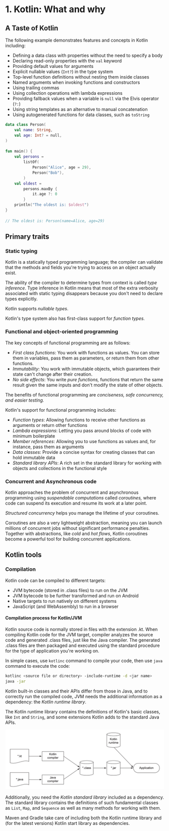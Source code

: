 # 1. Kotlin: What and why

## A Taste of Kotlin

The following example demonstrates features and concepts in Kotlin including:

- Defining a data class with properties without the need to specify a body
- Declaring read-only properties with the `val` keyword
- Providing default values for arguments
- Explicit nullable values (`Int?`) in the type system
- Top-level function definitions without nesting them inside classes
- Named arguments when invoking functions and constructors
- Using trailing commas
- Using collection operations with lambda expressions
- Providing fallback values when a variable is `null` via the Elvis operator (`?:`)
- Using string templates as an alternative to manual concatenation
- Using autogenerated functions for data classes, such as `toString`

```kotlin
data class Person(
    val name: String,
    val age: Int? = null,
)

fun main() {
    val persons =
        listOf(
            Person("Alice", age = 29),
            Person("Bob"),
        )
    val oldest =
        persons.maxBy {
            it.age ?: 0
        }
    println("The oldest is: $oldest")
}

// The oldest is: Person(name=Alice, age=29)
```

## Primary traits

### Static typing

Kotlin is a statically typed programming language; the compiler can validate that the methods and fields you're trying to access on an object actually exist.

The ability of the compiler to determine types from context is called _type inference_. Type inference in Kotlin means that most of the extra verbosity associated with static typing disappears because you don't need to declare types explicitly.

Kotlin supports _nullable types_.

Kotlin's type system also has first-class support for _function types._

### Functional and object-oriented programming

The key concepts of functional programming are as follows:

- _First class functions_: You work with functions as values. You can store them in variables, pass them as parameters, or return them from other functions.
- _Immutability_: You work with immutable objects, which guarantees their state can't change after their creation.
- _No side effects_: You write _pure functions,_ functions that return the same result given the same inputs and don't modify the state of other objects.

The benefits of functional programming are _conciseness, safe concurrency, and easier testing._

Kotlin's support for functional programming includes:

- _Function types_: Allowing functions to receive other functions as arguments or return other functions
- _Lambda expressions_: Letting you pass around blocks of code with minimum boilerplate
- _Member references_: Allowing you to use functions as values and, for instance, pass them as arguments
- _Data classes_: Provide a concise syntax for creating classes that can hold immutable data
- _Standard library APIs_: A rich set in the standard library for working with objects and collections in the functional style

### Concurrent and Asynchronous code

Kotlin approaches the problem of concurrent and asynchronous programming using _suspendable computations_ called _coroutines,_ where code can suspend its execution and resume its work at a later point.

_Structured concurrency_ helps you manage the lifetime of your coroutines.

Coroutines are also a very lightweight abstraction, meaning you can launch millions of concurrent jobs without significant performance penalties. Together with abstractions, like _cold_ and _hot flows_, Kotlin coroutines become a powerful tool for building concurrent applications.

## Kotlin tools

### Compilation

Kotlin code can be compiled to different targets:

- JVM bytecode (stored in .class files) to run on the JVM
- JVM bytecode to be further transformed and run on Android
- Native targets to run natively on different systems
- JavaScript (and WebAssembly) to run in a browser

#### Compilation process for Kotlin/JVM

Kotlin source code is normally stored in files with the extension .kt. When compiling Kotlin code for the JVM target, compiler analyzes the source code and generated .class files, just like the Java compiler. The generated .class files are then packaged and executed using the standard procedure for the type of application you're working on.

In simple cases, use `kotlinc` command to compile your code, then use `java` command to execute the code:

```bash
kotlinc <source file or directory> -include-runtime -d <jar name>
java -jar
```

Kotlin built-in classes and their APIs differ from those in Java, and to correctly run the compiled code, JVM needs the additional information as a dependency: the _Kotlin runtime library_.

The Kotlin runtime library contains the definitions of Kotlin's basic classes, like `Int` and `String`, and some extensions Kotlin adds to the standard Java APIs.

![kotlin build process](../../assets/kotlin-build.png)

Additionally, you need the _Kotlin standard library_ included as a dependency. The standard library contains the definitions of such fundamental classes as `List`, `Map`, and `Sequence` as well as many methods for working with them.

Maven and Gradle take care of including both the Kotlin runtime library and (for the latest versions) Kotlin start library as dependencies.
